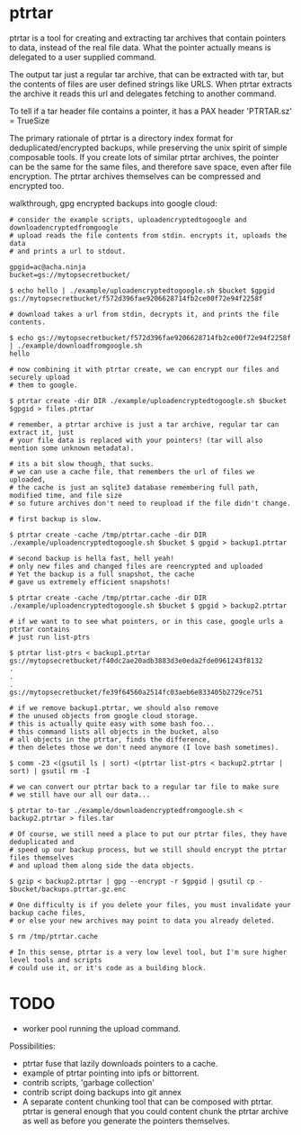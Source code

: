 # ptrtar

ptrtar is a tool for creating and extracting tar archives that 
contain pointers to data, instead of the real file data. What the pointer
actually means is delegated to a user supplied command.

The output tar just a regular tar archive, that can be extracted with tar,
but the contents of files are user defined strings like URLS. When ptrtar
extracts the archive it reads this url and delegates fetching to another command.

To tell if a tar header file contains a pointer, it has a PAX header 'PTRTAR.sz' = TrueSize

The primary rationale of ptrtar is a directory index format for deduplicated/encrypted
backups, while preserving the unix spirit of simple composable tools. If you create lots
of similar ptrtar archives, the pointer can be the same for the same files, and therefore save space, even
after file encryption. The ptrtar archives themselves can be compressed and encrypted too.

walkthrough, gpg encrypted backups into google cloud:

```
# consider the example scripts, uploadencryptedtogoogle and downloadencryptedfromgoogle
# upload reads the file contents from stdin. encrypts it, uploads the data
# and prints a url to stdout.

gpgid=ac@acha.ninja
bucket=gs://mytopsecretbucket/

$ echo hello | ./example/uploadencryptedtogoogle.sh $bucket $gpgid
gs://mytopsecretbucket/f572d396fae9206628714fb2ce00f72e94f2258f

# download takes a url from stdin, decrypts it, and prints the file contents.

$ echo gs://mytopsecretbucket/f572d396fae9206628714fb2ce00f72e94f2258f | ./example/downloadfromgoogle.sh
hello

# now combining it with ptrtar create, we can encrypt our files and securely upload
# them to google.

$ ptrtar create -dir DIR ./example/uploadencryptedtogoogle.sh $bucket $gpgid > files.ptrtar

# remember, a ptrtar archive is just a tar archive, regular tar can extract it, just
# your file data is replaced with your pointers! (tar will also mention some unknown metadata).

# its a bit slow though, that sucks.
# we can use a cache file, that remembers the url of files we uploaded, 
# the cache is just an sqlite3 database remembering full path, modified time, and file size
# so future archives don't need to reupload if the file didn't change.

# first backup is slow.

$ ptrtar create -cache /tmp/ptrtar.cache -dir DIR ./example/uploadencryptedtogoogle.sh $bucket $ gpgid > backup1.ptrtar

# second backup is hella fast, hell yeah!
# only new files and changed files are reencrypted and uploaded
# Yet the backup is a full snapshot, the cache
# gave us extremely efficient snapshots!

$ ptrtar create -cache /tmp/ptrtar.cache -dir DIR ./example/uploadencryptedtogoogle.sh $bucket $ gpgid > backup2.ptrtar

# if we want to to see what pointers, or in this case, google urls a ptrtar contains
# just run list-ptrs

$ ptrtar list-ptrs < backup1.ptrtar 
gs://mytopsecretbucket/f40dc2ae20adb3883d3e0eda2fde0961243f8132
.
.
.
gs://mytopsecretbucket/fe39f64560a2514fc03aeb6e833405b2729ce751

# if we remove backup1.ptrtar, we should also remove
# the unused objects from google cloud storage.
# this is actually quite easy with some bash foo...
# this command lists all objects in the bucket, also
# all objects in the ptrtar, finds the difference, 
# then deletes those we don't need anymore (I love bash sometimes).

$ comm -23 <(gsutil ls | sort) <(ptrtar list-ptrs < backup2.ptrtar | sort) | gsutil rm -I

# we can convert our ptrtar back to a regular tar file to make sure
# we still have our all our data...

$ ptrtar to-tar ./example/downloadencryptedfromgoogle.sh < backup2.ptrtar > files.tar

# Of course, we still need a place to put our ptrtar files, they have deduplicated and
# speed up our backup process, but we still should encrypt the ptrtar files themselves
# and upload them along side the data objects.

$ gzip < backup2.ptrtar | gpg --encrypt -r $gpgid | gsutil cp - $bucket/backups.ptrtar.gz.enc

# One difficulty is if you delete your files, you must invalidate your backup cache files, 
# or else your new archives may point to data you already deleted.

$ rm /tmp/ptrtar.cache

# In this sense, ptrtar is a very low level tool, but I'm sure higher level tools and scripts
# could use it, or it's code as a building block.
```


# TODO

- worker pool running the upload command.

Possibilities:

- ptrtar fuse that lazily downloads pointers to a cache.
- example of ptrtar pointing into ipfs or bittorrent.
- contrib scripts, 'garbage collection'
- contrib script doing backups into git annex
- A separate content chunking tool that can be composed with ptrtar.
  ptrtar is general enough that you could content chunk the ptrtar archive
  as well as before you generate the pointers themselves.
